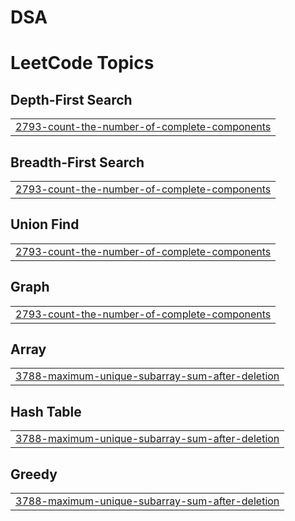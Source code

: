 # DSA
<!---LeetCode Topics Start-->
# LeetCode Topics
## Depth-First Search
|  |
| ------- |
| [2793-count-the-number-of-complete-components](https://github.com/Sumanth-Narasimhulu/DSA/tree/master/2793-count-the-number-of-complete-components) |
## Breadth-First Search
|  |
| ------- |
| [2793-count-the-number-of-complete-components](https://github.com/Sumanth-Narasimhulu/DSA/tree/master/2793-count-the-number-of-complete-components) |
## Union Find
|  |
| ------- |
| [2793-count-the-number-of-complete-components](https://github.com/Sumanth-Narasimhulu/DSA/tree/master/2793-count-the-number-of-complete-components) |
## Graph
|  |
| ------- |
| [2793-count-the-number-of-complete-components](https://github.com/Sumanth-Narasimhulu/DSA/tree/master/2793-count-the-number-of-complete-components) |
## Array
|  |
| ------- |
| [3788-maximum-unique-subarray-sum-after-deletion](https://github.com/Sumanth-Narasimhulu/DSA/tree/master/3788-maximum-unique-subarray-sum-after-deletion) |
## Hash Table
|  |
| ------- |
| [3788-maximum-unique-subarray-sum-after-deletion](https://github.com/Sumanth-Narasimhulu/DSA/tree/master/3788-maximum-unique-subarray-sum-after-deletion) |
## Greedy
|  |
| ------- |
| [3788-maximum-unique-subarray-sum-after-deletion](https://github.com/Sumanth-Narasimhulu/DSA/tree/master/3788-maximum-unique-subarray-sum-after-deletion) |
<!---LeetCode Topics End-->